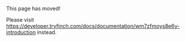 This page has moved!

Please visit https://developer.tryfinch.com/docs/documentation/wm7zfmoys8e6y-introduction instead.